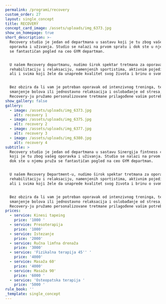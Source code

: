 ```yaml
---
permalink: /programi/recovery
custom_order: 27
layout: single_concept
title: RECOVERY
concept_card_image: /assets/uploads/img_6373.jpg
show_on_homepage: true
short_description: >-
  Recovery studio je jedan od departmana u sastavu koji je tu zbog vašeg
  oporavka i uživanja. Studio se nalazi na prvom spratu i dok ste u njemu pruža
  se fantastičan pogled na ceo GYM departman. 


  U našem Recovery departmanu, nudimo širok spektar tretmana za oporavak,
  rehabilitaciju i relaksaciju, namenjenih sportistima, aktivnim pojedincima,
  ali i svima koji žele da unaprede kvalitet svog života i brinu o svom telu.


  Bez obzira da li vam je potreban oporavak od intenzivnog treninga, terapija za
  smanjenje bolova ili jednostavno relaksacija i oslobađanje od stresa, u
  Recovery-ju pružamo personalizovane tretmane prilagođene vašim potrebama.
show_gallery: false
gallery:
  - image: /assets/uploads/img_6373.jpg
    alt: recovery 1
  - image: /assets/uploads/img_6375.jpg
    alt: recovery 2
  - image: /assets/uploads/img_6377.jpg
    alt: recovery 3
  - image: /assets/uploads/img_6380.jpg
    alt: recovery 4
subtitle: >
  Recovery studio je jedan od departmana u sastavu Sinergija fintness concepta
  koji je tu zbog vašeg oporavka i uživanja. Studio se nalazi na prvom spratu i
  dok ste u njemu pruža se fantastičan pogled na ceo GYM departman.


  U našem Recovery Department-u, nudimo širok spektar tretmana za oporavak,
  rehabilitaciju i relaksaciju, namenjenih sportistima, aktivnim pojedincima,
  ali i svima koji žele da unaprede kvalitet svog života i brinu o svom telu.


  Bez obzira da li vam je potreban oporavak od intenzivnog treninga, terapija za
  smanjenje bolova ili jednostavno relaksacija i oslobađanje od stresa, u
  Recovery-ju pružamo personalizovane tretmane prilagođene vašim potrebama.
prices:
  - service: Kinesi tapeing
    price: '1000 '
  - service: Presoterapija
    price: '1000'
  - service: Istezanje
    price: '2000'
  - service: Ručna limfna drenaža
    price: '3000'
  - service: 'Fizikalna terapija 45'' '
    price: '4000'
  - service: Masaža 60'
    price: '4000'
  - service: Masaža 90'
    price: '6000 '
  - service: 'Osteopatska terapija '
    price: '5000 '
rule_book: ''
_template: single_concept
---
```


